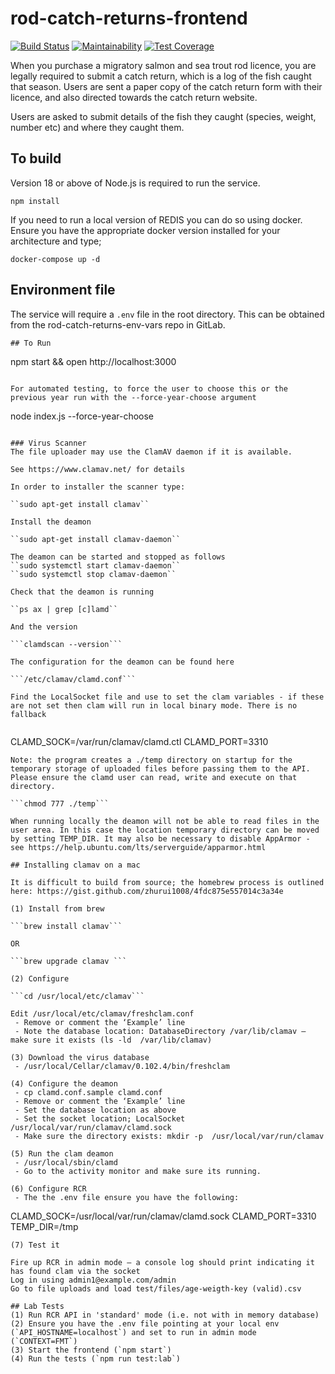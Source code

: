 # rod-catch-returns-frontend

[![Build Status](https://github.com/defra/rod-catch-returns-frontend/workflows/build/badge.svg)](https://github.com/defra/rod-catch-returns-frontend/actions)
[![Maintainability](https://api.codeclimate.com/v1/badges/ab06e6ad0035b726aed5/maintainability)](https://codeclimate.com/github/DEFRA/rod-catch-returns-frontend/maintainability)
[![Test Coverage](https://api.codeclimate.com/v1/badges/ab06e6ad0035b726aed5/test_coverage)](https://codeclimate.com/github/DEFRA/rod-catch-returns-frontend/test_coverage)

When you purchase a migratory salmon and sea trout rod licence, you are legally required to submit a catch return, which is a log of the fish caught that season. Users are sent a paper copy of the catch return form with their licence, and also directed towards the catch return website.

Users are asked to submit details of the fish they caught (species, weight, number etc) and where they caught them.

## To build
Version 18 or above of Node.js is required to run the service.
```
npm install
```

If you need to run a local version of REDIS you can do so using docker. Ensure you have the appropriate docker version installed for your architecture and type;

```
docker-compose up -d
```

## Environment file
The service will require a `.env` file in the root directory. This can be obtained from the rod-catch-returns-env-vars repo in GitLab.

```
## To Run
```
npm start && open http://localhost:3000
```

For automated testing, to force the user to choose this or the previous year run with the --force-year-choose argument
```
node index.js --force-year-choose
```

### Virus Scanner
The file uploader may use the ClamAV daemon if it is available. 

See https://www.clamav.net/ for details

In order to installer the scanner type:

``sudo apt-get install clamav``

Install the deamon 

``sudo apt-get install clamav-daemon``

The deamon can be started and stopped as follows
``sudo systemctl start clamav-daemon``
``sudo systemctl stop clamav-daemon``

Check that the deamon is running

``ps ax | grep [c]lamd``

And the version

```clamdscan --version```

The configuration for the deamon can be found here

```/etc/clamav/clamd.conf```

Find the LocalSocket file and use to set the clam variables - if these are not set then clam will run in local binary mode. There is no fallback 
 
```
CLAMD_SOCK=/var/run/clamav/clamd.ctl
CLAMD_PORT=3310
```
Note: the program creates a ./temp directory on startup for the temporary storage of uploaded files before passing them to the API. Please ensure the clamd user can read, write and execute on that directory.  

```chmod 777 ./temp```

When running locally the deamon will not be able to read files in the user area. In this case the location temporary directory can be moved by setting TEMP_DIR. It may also be necessary to disable AppArmor - see https://help.ubuntu.com/lts/serverguide/apparmor.html

## Installing clamav on a mac 

It is difficult to build from source; the homebrew process is outlined here: https://gist.github.com/zhurui1008/4fdc875e557014c3a34e

(1) Install from brew

```brew install clamav```

OR

```brew upgrade clamav ```

(2) Configure

```cd /usr/local/etc/clamav```

Edit /usr/local/etc/clamav/freshclam.conf
 - Remove or comment the ‘Example’ line
 - Note the database location: DatabaseDirectory /var/lib/clamav – make sure it exists (ls -ld  /var/lib/clamav)

(3) Download the virus database
 - /usr/local/Cellar/clamav/0.102.4/bin/freshclam

(4) Configure the deamon
 - cp clamd.conf.sample clamd.conf
 - Remove or comment the ‘Example’ line
 - Set the database location as above
 - Set the socket location; LocalSocket /usr/local/var/run/clamav/clamd.sock
 - Make sure the directory exists: mkdir -p  /usr/local/var/run/clamav

(5) Run the clam deamon
 - /usr/local/sbin/clamd
 - Go to the activity monitor and make sure its running.

(6) Configure RCR
 - The the .env file ensure you have the following:
```
CLAMD_SOCK=/usr/local/var/run/clamav/clamd.sock
CLAMD_PORT=3310
TEMP_DIR=/tmp
```
(7) Test it

Fire up RCR in admin mode – a console log should print indicating it has found clam via the socket
Log in using admin1@example.com/admin	
Go to file uploads and load test/files/age-weigth-key (valid).csv

## Lab Tests
(1) Run RCR API in 'standard' mode (i.e. not with in memory database)
(2) Ensure you have the .env file pointing at your local env (`API_HOSTNAME=localhost`) and set to run in admin mode (`CONTEXT=FMT`)
(3) Start the frontend (`npm start`)
(4) Run the tests (`npm run test:lab`)